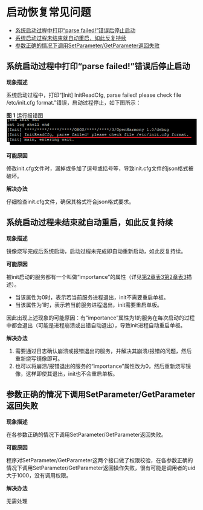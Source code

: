 # 启动恢复常见问题<a name="ZH-CN_TOPIC_0000001215449321"></a>

-   [系统启动过程中打印“parse failed!”错误后停止启动](#section835662214302)
-   [系统启动过程未结束就自动重启，如此反复持续](#section3857921143117)
-   [参数正确的情况下调用SetParameter/GetParameter返回失败](#section548818116328)

## 系统启动过程中打印“parse failed!”错误后停止启动<a name="section835662214302"></a>

**现象描述**

系统启动过程中，打印“\[Init\] InitReadCfg, parse failed! please check file /etc/init.cfg format.”错误，启动过程停止，如下图所示：

**图 1**  运行报错图<a name="zh-cn_topic_0000001063231870_fig15217111545118"></a>  
![](figures/运行报错图.png "运行报错图")

**可能原因**

修改init.cfg文件时，漏掉或多加了逗号或括号等，导致init.cfg文件的json格式被破坏。

**解决办法**

仔细检查init.cfg文件，确保其格式符合json格式要求。

## 系统启动过程未结束就自动重启，如此反复持续<a name="section3857921143117"></a>

**现象描述**

镜像烧写完成后系统启动，启动过程未完成即自动重新启动，如此反复持续。

**可能原因**

被init启动的服务都有一个叫做“importance”的属性（详见[第2章表3](../nottoctopics/zh-cn_topic_0000001062722441.md#table14737791471)[第2章表3](../subsystems/subsys-boot-init.md)描述）。

-   当该属性为0时，表示若当前服务进程退出，init不需要重启单板。
-   当该属性为1时，表示若当前服务进程退出，init需要重启单板。

因此出现上述现象的可能原因：有“importance”属性为1的服务在每次启动的过程中都会退出（可能是进程崩溃或出错自动退出），导致init进程自动重启单板。

**解决办法**

1.  需要通过日志确认崩溃或报错退出的服务，并解决其崩溃/报错的问题，然后重新烧写镜像即可。
2.  也可以将崩溃/报错退出的服务的“importance”属性改为0，然后重新烧写镜像，这样即使其退出，init也不会重启单板。

## 参数正确的情况下调用SetParameter/GetParameter返回失败<a name="section548818116328"></a>

**现象描述**

在各参数正确的情况下调用SetParameter/GetParameter返回失败。

**可能原因**

程序对SetParameter/GetParameter这两个接口做了权限校验，在各参数正确的情况下调用SetParameter/GetParameter返回操作失败，很有可能是调用者的uid大于1000，没有调用权限。

**解决办法**

无需处理

